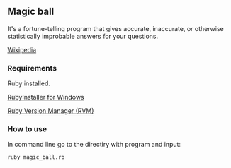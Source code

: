 ## Magic ball ##

It's a fortune-telling program that gives accurate, inaccurate, or otherwise statistically improbable answers for your questions.

[Wikipedia](https://en.wikipedia.org/wiki/Magic_8-Ball)

### Requirements ###

Ruby installed.

[RubyInstaller for Windows](https://rubyinstaller.org/)

[Ruby Version Manager (RVM)](https://rvm.io/)

### How to use ###

In command line go to the directiry with program and input:

```
ruby magic_ball.rb
```
